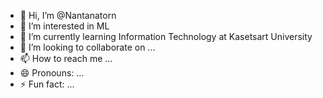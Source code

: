 - 👋 Hi, I’m @Nantanatorn
- 👀 I’m interested in ML
- 🌱 I’m currently learning Information Technology at Kasetsart University
- 💞️ I’m looking to collaborate on ...
- 📫 How to reach me ...
- 😄 Pronouns: ...
- ⚡ Fun fact: ...

<!---
Nantanatorn/Nantanatorn is a ✨ special ✨ repository because its `README.md` (this file) appears on your GitHub profile.
You can click the Preview link to take a look at your changes.
--->

